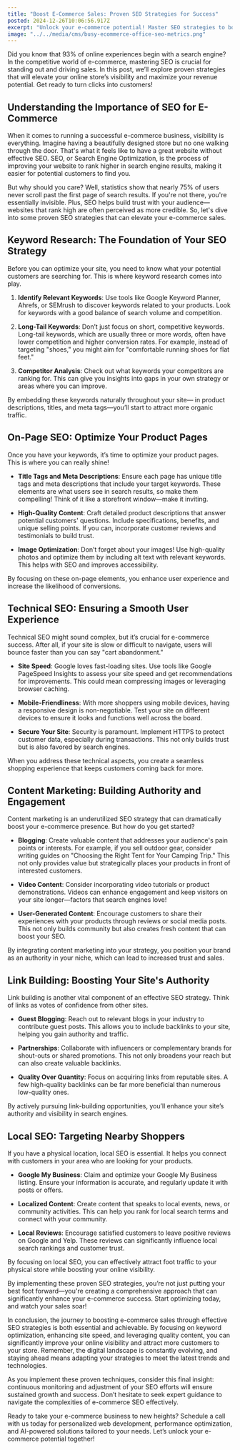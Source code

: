 ```yaml
---
title: "Boost E-Commerce Sales: Proven SEO Strategies for Success"
posted: 2024-12-26T10:06:56.917Z
excerpt: "Unlock your e-commerce potential! Master SEO strategies to boost visibility, attract customers, and skyrocket sales. Ready to turn clicks into loyal buyers? Let's dive in!"
image: "../../media/cms/busy-ecommerce-office-seo-metrics.png"
---
```


Did you know that 93% of online experiences begin with a search engine? In the competitive world of e-commerce, mastering SEO is crucial for standing out and driving sales. In this post, we’ll explore proven strategies that will elevate your online store’s visibility and maximize your revenue potential. Get ready to turn clicks into customers!

## Understanding the Importance of SEO for E-Commerce

When it comes to running a successful e-commerce business, visibility is everything. Imagine having a beautifully designed store but no one walking through the door. That's what it feels like to have a great website without effective SEO. SEO, or Search Engine Optimization, is the process of improving your website to rank higher in search engine results, making it easier for potential customers to find you.  

But why should you care? Well, statistics show that nearly 75% of users never scroll past the first page of search results. If you're not there, you're essentially invisible. Plus, SEO helps build trust with your audience—websites that rank high are often perceived as more credible. So, let's dive into some proven SEO strategies that can elevate your e-commerce sales.

## Keyword Research: The Foundation of Your SEO Strategy

Before you can optimize your site, you need to know what your potential customers are searching for. This is where keyword research comes into play.  

1. **Identify Relevant Keywords**: Use tools like Google Keyword Planner, Ahrefs, or SEMrush to discover keywords related to your products. Look for keywords with a good balance of search volume and competition.  
   
2. **Long-Tail Keywords**: Don’t just focus on short, competitive keywords. Long-tail keywords, which are usually three or more words, often have lower competition and higher conversion rates. For example, instead of targeting "shoes," you might aim for "comfortable running shoes for flat feet."
   
3. **Competitor Analysis**: Check out what keywords your competitors are ranking for. This can give you insights into gaps in your own strategy or areas where you can improve.

By embedding these keywords naturally throughout your site— in product descriptions, titles, and meta tags—you’ll start to attract more organic traffic.

## On-Page SEO: Optimize Your Product Pages

Once you have your keywords, it’s time to optimize your product pages. This is where you can really shine!

- **Title Tags and Meta Descriptions**: Ensure each page has unique title tags and meta descriptions that include your target keywords. These elements are what users see in search results, so make them compelling! Think of it like a storefront window—make it inviting.
  
- **High-Quality Content**: Craft detailed product descriptions that answer potential customers' questions. Include specifications, benefits, and unique selling points. If you can, incorporate customer reviews and testimonials to build trust.

- **Image Optimization**: Don’t forget about your images! Use high-quality photos and optimize them by including alt text with relevant keywords. This helps with SEO and improves accessibility.

By focusing on these on-page elements, you enhance user experience and increase the likelihood of conversions.

## Technical SEO: Ensuring a Smooth User Experience

Technical SEO might sound complex, but it’s crucial for e-commerce success. After all, if your site is slow or difficult to navigate, users will bounce faster than you can say "cart abandonment."

- **Site Speed**: Google loves fast-loading sites. Use tools like Google PageSpeed Insights to assess your site speed and get recommendations for improvements. This could mean compressing images or leveraging browser caching.

- **Mobile-Friendliness**: With more shoppers using mobile devices, having a responsive design is non-negotiable. Test your site on different devices to ensure it looks and functions well across the board.

- **Secure Your Site**: Security is paramount. Implement HTTPS to protect customer data, especially during transactions. This not only builds trust but is also favored by search engines.

When you address these technical aspects, you create a seamless shopping experience that keeps customers coming back for more.

## Content Marketing: Building Authority and Engagement

Content marketing is an underutilized SEO strategy that can dramatically boost your e-commerce presence. But how do you get started?

- **Blogging**: Create valuable content that addresses your audience's pain points or interests. For example, if you sell outdoor gear, consider writing guides on "Choosing the Right Tent for Your Camping Trip." This not only provides value but strategically places your products in front of interested customers.

- **Video Content**: Consider incorporating video tutorials or product demonstrations. Videos can enhance engagement and keep visitors on your site longer—factors that search engines love!

- **User-Generated Content**: Encourage customers to share their experiences with your products through reviews or social media posts. This not only builds community but also creates fresh content that can boost your SEO.

By integrating content marketing into your strategy, you position your brand as an authority in your niche, which can lead to increased trust and sales.

## Link Building: Boosting Your Site's Authority

Link building is another vital component of an effective SEO strategy. Think of links as votes of confidence from other sites.

- **Guest Blogging**: Reach out to relevant blogs in your industry to contribute guest posts. This allows you to include backlinks to your site, helping you gain authority and traffic.

- **Partnerships**: Collaborate with influencers or complementary brands for shout-outs or shared promotions. This not only broadens your reach but can also create valuable backlinks.

- **Quality Over Quantity**: Focus on acquiring links from reputable sites. A few high-quality backlinks can be far more beneficial than numerous low-quality ones.

By actively pursuing link-building opportunities, you’ll enhance your site’s authority and visibility in search engines.

## Local SEO: Targeting Nearby Shoppers

If you have a physical location, local SEO is essential. It helps you connect with customers in your area who are looking for your products.

- **Google My Business**: Claim and optimize your Google My Business listing. Ensure your information is accurate, and regularly update it with posts or offers.

- **Localized Content**: Create content that speaks to local events, news, or community activities. This can help you rank for local search terms and connect with your community.

- **Local Reviews**: Encourage satisfied customers to leave positive reviews on Google and Yelp. These reviews can significantly influence local search rankings and customer trust.

By focusing on local SEO, you can effectively attract foot traffic to your physical store while boosting your online visibility.

By implementing these proven SEO strategies, you’re not just putting your best foot forward—you're creating a comprehensive approach that can significantly enhance your e-commerce success. Start optimizing today, and watch your sales soar!

In conclusion, the journey to boosting e-commerce sales through effective SEO strategies is both essential and achievable. By focusing on keyword optimization, enhancing site speed, and leveraging quality content, you can significantly improve your online visibility and attract more customers to your store. Remember, the digital landscape is constantly evolving, and staying ahead means adapting your strategies to meet the latest trends and technologies.

As you implement these proven techniques, consider this final insight: continuous monitoring and adjustment of your SEO efforts will ensure sustained growth and success. Don’t hesitate to seek expert guidance to navigate the complexities of e-commerce SEO effectively.

Ready to take your e-commerce business to new heights? Schedule a call with us today for personalized web development, performance optimization, and AI-powered solutions tailored to your needs. Let’s unlock your e-commerce potential together!